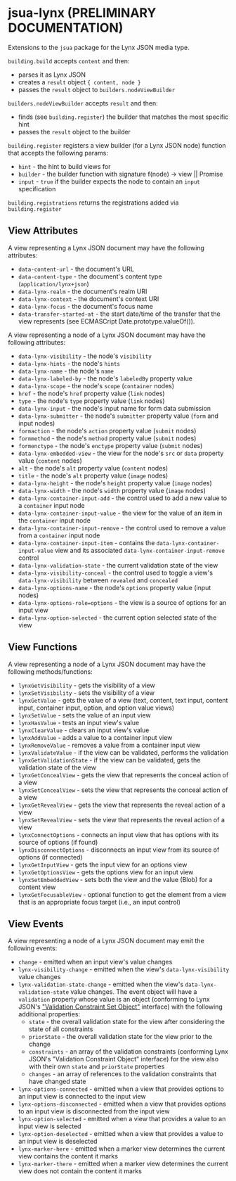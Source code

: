 # jsua-lynx (PRELIMINARY DOCUMENTATION)
Extensions to the `jsua` package for the Lynx JSON media type.

`building.build` accepts `content` and then:
  * parses it as Lynx JSON
  * creates a `result` object `{ content, node }`
  * passes the `result` object to `builders.nodeViewBuilder`

`builders.nodeViewBuilder` accepts `result` and then:
  * finds (see `building.register`) the builder that matches the most specific hint
  * passes the `result` object to the builder

`building.register` registers a view builder (for a Lynx JSON node) function that accepts the following params:
  * `hint` - the hint to build views for
  * `builder` - the builder function with signature f(node) -> view || Promise<view>
  * `input` - `true` if the builder expects the node to contain an `input` specification

`building.registrations` returns the registrations added via `building.register`

## View Attributes

A view representing a Lynx JSON document may have the following attributes:

* `data-content-url` - the document's URL
* `data-content-type` - the document's content type (`application/lynx+json`)
* `data-lynx-realm` - the document's realm URI
* `data-lynx-context` - the document's context URI
* `data-lynx-focus` - the document's focus name
* `data-transfer-started-at` - the start date/time of the transfer that the view represents (see ECMASCript Date.prototype.valueOf()).

A view representing a node of a Lynx JSON document may have the following attributes:

* `data-lynx-visibility` - the node's `visibility`
* `data-lynx-hints` - the node's `hints`
* `data-lynx-name` - the node's `name`
* `data-lynx-labeled-by` - the node's `labeledBy` property value
* `data-lynx-scope` - the node's `scope` (`container` nodes)
* `href` - the node's `href` property value (`link` nodes)
* `type` - the node's `type` property value (`link` nodes)
* `data-lynx-input` - the node's input name for form data submission
* `data-lynx-submitter` - the node's `submitter` property value (`form` and input nodes)
* `formaction` - the node's `action` property value (`submit` nodes)
* `formmethod` - the node's `method` property value (`submit` nodes)
* `formenctype` - the node's `enctype` property value (`submit` nodes)
* `data-lynx-embedded-view` - the view for the node's `src` or `data` property value (`content` nodes)
* `alt` - the node's `alt` property value (`content` nodes)
* `title` - the node's `alt` property value (`image` nodes)
* `data-lynx-height` - the node's `height` property value (`image` nodes)
* `data-lynx-width` - the node's `width` property value (`image` nodes)
* `data-lynx-container-input-add` - the control used to add a new value to a `container` input node
* `data-lynx-container-input-value` - the view for the value of an item in the `container` input node
* `data-lynx-container-input-remove` - the control used to remove a value from a `container` input node
* `data-lynx-container-input-item` - contains the `data-lynx-container-input-value` view and its associated `data-lynx-container-input-remove` control
* `data-lynx-validation-state` - the current validation state of the view
* `data-lynx-visibility-conceal` - the control used to toggle a view's `data-lynx-visibility` between `revealed` and `concealed`
* `data-lynx-options-name` - the node's `options` property value (input nodes)
* `data-lynx-options-role=options` - the view is a source of options for an input view
* `data-lynx-option-selected` - the current option selected state of the view


## View Functions

A view representing a node of a Lynx JSON document may have the following methods/functions:

* `lynxGetVisibility` - gets the visibility of a view
* `lynxSetVisibility` - sets the visibility of a view
* `lynxGetValue` - gets the value of a view (text, content, text input, content input, container input, option, and option value views)
* `lynxSetValue` - sets the value of an input view
* `lynxHasValue` - tests an input view's value
* `lynxClearValue` - clears an input view's value
* `lynxAddValue` - adds a value to a container input view
* `lynxRemoveValue` - removes a value from a container input view
* `lynxValidateValue` - if the view can be validated, performs the validation
* `lynxGetValidationState` - if the view can be validated, gets the validation state of the view
* `lynxGetConcealView` - gets the view that represents the conceal action of a view
* `lynxSetConcealView` - sets the view that represents the conceal action of a view
* `lynxGetRevealView` - gets the view that represents the reveal action of a view
* `lynxSetRevealView` - sets the view that represents the reveal action of a view
* `lynxConnectOptions` - connects an input view that has options with its source of options (if found)
* `lynxDisconnectOptions` - disconnects an input view from its source of options (if connected)
* `lynxGetInputView` - gets the input view for an options view
* `lynxGetOptionsView` - gets the options view for an input view
* `lynxSetEmbeddedView` - sets both the view and the value (Blob) for a content view
* `lynxGetFocusableView` - optional function to get the element from a view that is an appropriate focus target (i.e., an input control)

## View Events

A view representing a node of a Lynx JSON document may emit the following events:

* `change` - emitted when an input view's value changes
* `lynx-visibility-change` - emitted when the view's `data-lynx-visibility` value changes
* `lynx-validation-state-change` - emitted when the view's `data-lynx-validation-state` value changes. The event object will have a `validation` property whose value is an object (conforming to Lynx JSON's ["Validation Constraint Set Object"](http://lynx-json.org/specification/specifications/properties/validation/) interface) with the following additional properties:
  - `state` - the overall validation state for the view after considering the state of all constraints
  - `priorState` - the overall validation state for the view prior to the change
  - `constraints` - an array of the validation constraints (conforming Lynx JSON's "Validation Constraint Object" interface) for the view also with their own `state` and `priorState` properties
  - `changes` - an array of references to the validation constraints that have changed state
* `lynx-options-connected` - emitted when a view that provides options to an input view is connected to the input view
* `lynx-options-disconnected` - emitted when a view that provides options to an input view is disconnected from the input view
* `lynx-option-selected` - emitted when a view that provides a value to an input view is selected
* `lynx-option-deselected` - emitted when a view that provides a value to an input view is deselected
* `lynx-marker-here` - emitted when a marker view determines the current view contains the content it marks
* `lynx-marker-there` - emitted when a marker view determines the current view does not contain the content it marks

